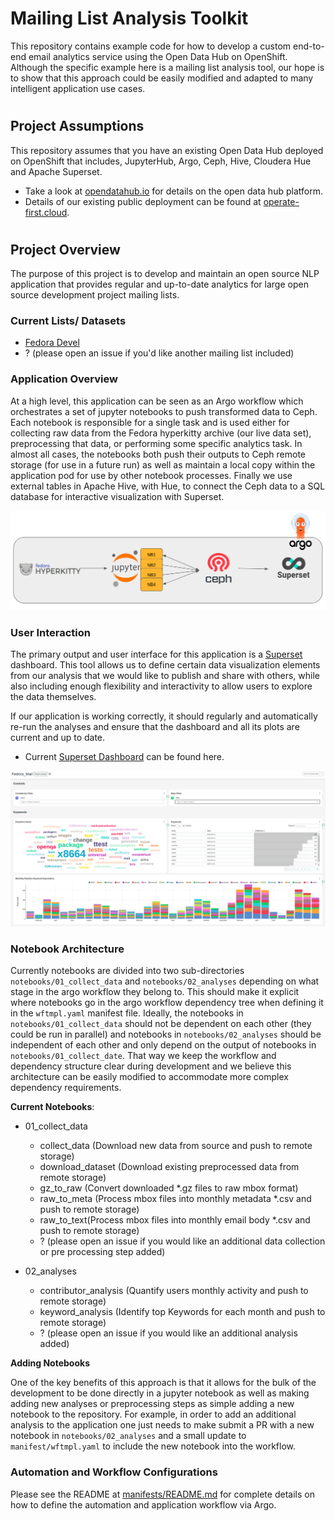 # Mailing List Analysis Toolkit

This repository contains example code for how to develop a custom end-to-end email analytics service using the Open Data Hub on OpenShift. Although the specific example here is a mailing list analysis tool, our hope is to show that this approach could be easily modified and adapted to many intelligent application use cases.

#
## Project Assumptions
This repository assumes that you have an existing Open Data Hub deployed on OpenShift that includes, JupyterHub, Argo, Ceph, Hive, Cloudera Hue and Apache Superset.

* Take a look at [opendatahub.io](https://www.opendatahub.io) for details on the open data hub platform.
* Details of our existing public deployment can be found at [operate-first.cloud](https://www.operate-first.cloud/).

#
## Project Overview
The purpose of this project is to develop and maintain an open source NLP application that provides regular and up-to-date analytics for large open source development project  mailing lists.

### **Current Lists/ Datasets**
* [Fedora Devel](https://lists.fedoraproject.org/archives/list/devel@lists.fedoraproject.org/)
* ? (please open an issue if you'd like another mailing list included)

### **Application Overview**

At a high level, this application can be seen as an Argo workflow which orchestrates a set of jupyter notebooks to push transformed data to Ceph. Each notebook is responsible for a single task and is used either for collecting raw data from the Fedora hyperkitty archive (our live data set), preprocessing that data, or performing some specific analytics task. In almost all cases, the notebooks both push their outputs to Ceph remote storage (for use in a future run) as well as maintain a local copy within the application pod for use by other notebook processes. Finally we use external tables in Apache Hive, with Hue, to connect the Ceph data to a SQL database for interactive visualization with Superset.

![](docs/assets/images/app-overview.png)


### **User Interaction**

The primary output and user interface for this application is a [Superset](https://superset.apache.org/) dashboard. This tool allows us to define certain data visualization elements from our analysis that we would like to publish and share with others, while also including enough flexibility and interactivity to allow users to explore the data themselves.

If our application is working correctly, it should regularly and automatically re-run the analyses and ensure that the dashboard and all its plots are current and up to date.

* Current [Superset Dashboard](https://superset.datahub.redhat.com/superset/dashboard/fedora_mail/) can be found here.

![](docs/assets/images/fedora-dashboard.png)


### **Notebook Architecture**

Currently notebooks are divided into two sub-directories `notebooks/01_collect_data` and `notebooks/02_analyses` depending on what stage in the argo workflow they belong to. This should make it explicit where notebooks go in the argo workflow dependency tree when defining it in the `wftmpl.yaml` manifest file. Ideally, the notebooks in `notebooks/01_collect_data` should not be dependent on each other (they could be run in parallel) and notebooks in `notebooks/02_analyses` should be independent of each other and only depend on the output of notebooks in `notebooks/01_collect_date`. That way we keep the workflow and dependency structure clear during development and we believe this architecture can be easily modified to accommodate more complex dependency requirements.

**Current Notebooks**:

* 01_collect_data

    * collect_data (Download new data from source and push to remote storage)
    * download_dataset (Download existing preprocessed data from remote storage)
    * gz_to_raw (Convert downloaded *.gz files to raw mbox format)
    * raw_to_meta (Process mbox files into monthly metadata *.csv and push to remote storage)
    * raw_to_text(Process mbox files into monthly email body *.csv and push to remote storage)
    * ? (please open an issue if you would like an additional data collection or pre processing step added)

 * 02_analyses

    * contributor_analysis (Quantify users monthly activity and push to remote storage)
    * keyword_analysis (Identify top Keywords for each month and push to remote storage)
    * ? (please open an issue if you would like an additional analysis added)

**Adding Notebooks**

One of the key benefits of this approach is that it allows for the bulk of the development to be done directly in a jupyter notebook as well as making adding new analyses or preprocessing steps as simple adding a new notebook to the repository. For example, in order to add an additional analysis to the application one just needs to make submit a PR with a new notebook in `notebooks/02_analyses` and a small update to `manifest/wftmpl.yaml` to include the new notebook into the workflow.


### Automation and Workflow Configurations

Please see the README at [manifests/README.md](manifests/README.md) for complete details on how to define the automation and application workflow via Argo.
